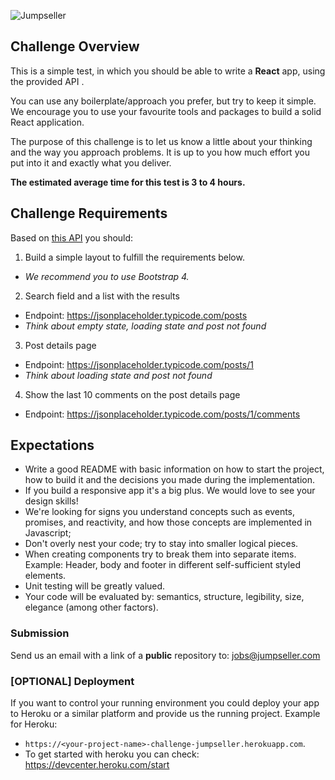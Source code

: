 ![Jumpseller](https://jumpseller.com/images/logo-white2x.png)

## Challenge Overview

This is a simple test, in which you should be able to write a **React** app, using the provided API .

You can use any boilerplate/approach you prefer, but try to keep it simple. We encourage you to use your favourite tools and packages to build a solid React application.

The purpose of this challenge is to let us know a little about your thinking and the way you approach problems. It is up to you how much effort you put into it and exactly what you deliver.

**The estimated average time for this test is 3 to 4 hours.**

## Challenge Requirements

Based on [this API](https://jsonplaceholder.typicode.com/) you should:

1. Build a simple layout to fulfill the requirements below.
- _We recommend you to use Bootstrap 4._

2. Search field and a list with the results
- Endpoint: https://jsonplaceholder.typicode.com/posts
- _Think about empty state, loading state and post not found_

3. Post details page
- Endpoint: https://jsonplaceholder.typicode.com/posts/1
- _Think about loading state and post not found_

4. Show the last 10 comments on the post details page
- Endpoint: https://jsonplaceholder.typicode.com/posts/1/comments

## Expectations

- Write a good README with basic information on how to start the project, how to build it and the decisions you made during the implementation.
- If you build a responsive app it's a big plus. We would love to see your design skills!
- We're looking for signs you understand concepts such as events, promises, and reactivity, and how those concepts are implemented in Javascript;
- Don't overly nest your code; try to stay into smaller logical pieces.
- When creating components try to break them into separate items. Example: Header, body and footer in different self-sufficient styled elements.
- Unit testing will be greatly valued.
- Your code will be evaluated by: semantics, structure, legibility, size, elegance (among other factors).

### Submission
Send us an email with a link of a **public** repository to: jobs@jumpseller.com

### [OPTIONAL] Deployment
If you want to control your running environment you could deploy your app to Heroku or a similar platform and provide us the running project.
Example for Heroku: 
- `https://<your-project-name>-challenge-jumpseller.herokuapp.com`. 
- To get started with heroku you can check: https://devcenter.heroku.com/start
